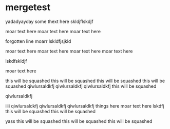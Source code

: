 # mergetest

yadadyayday some thext here
skldjflskdjf

moar text here
moar text here
moar text here

forgotten line
moarr
lskldfjsjkld

moar text here
moar text here
moar text here
moar text here

lskdfskldjf

moar text here

this will be squashed
this will be squashed
this will be squashed
this will be squashed
qiwlursaldkfj
qiwlursaldkfj
qiwlursaldkfj
this will be squashed

qiwlursaldkfj

iiii
qiwlursaldkfj
qiwlursaldkfj
qiwlursaldkfj
things here
moar text here
lskdfj
this will be squashed
this will be squashed

yass
this will be squashed
this will be squashed
this will be squashed
